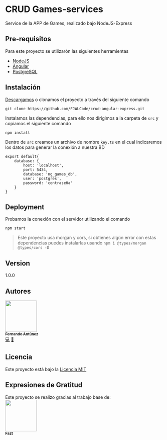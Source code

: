# CRUD Games-services

Service de la APP de Games, realizado bajo NodeJS-Express

## Pre-requisitos

Para este proyecto se utilizarón las siguientes herramientas

* [NodeJS](https://nodejs.org/es/)
* [Angular](https://cli.angular.io/)
* [PostgreSQL](https://www.postgresql.org/)

## Instalación

[Descargamos](https://github.com/FJALCode/estandares-desarrollo/archive/master.zip) o clonamos el proyecto a través del siguiente comando

```
git clone https://github.com/FJALCode/crud-angular-express.git
```

Instalamos las dependencias, para ello nos dirigimos a la carpeta de `src` y copiamos el siguiente comando
```
npm install
```

Dentro de `src` creamos un archivo de nombre `key.ts` en el cual indicaremos los datos para generar la conexión a nuestra BD

```
export default{
    database: {
        host: 'localhost',
        port: 5434,
        database: 'ng_games_db',
        user: 'postgres',
        password: 'contraseña'
    }
}
```

## Deployment
Probamos la conexión con el servidor utilizando el comando
```
npm start
```
> Este proyecto usa morgan y cors, si obtienes algún error con estas dependencias puedes instalarlas usando `npm i @types/morgan @types/cors -D`

## Version

1.0.0

## Autores

<!-- ALL-CONTRIBUTORS-LIST:START - Do not remove or modify this section -->
<!-- prettier-ignore -->
[<img src="https://avatars2.githubusercontent.com/u/48934580?s=460&v=4" width="100px;"/><br /><sub><b>Fernando Antúnez</b></sub>](https://github.com/FJALCode)<br />[💻](https://github.com/FJALCode "Code") [📢](#talk-Meabed "Talks")
<!-- ALL-CONTRIBUTORS-LIST:END -->

## Licencia

Este proyecto está bajo la [Licencia MIT](LICENSE)

## Expresiones de Gratitud
Este proyecto se realizo gracias al trabajo base de: 
</br>[<img src="https://avatars3.githubusercontent.com/u/13667358?s=460&v=4" width="100px;"/><br/><sub><b>Fazt</b></sub>](https://github.com/FaztTech)


